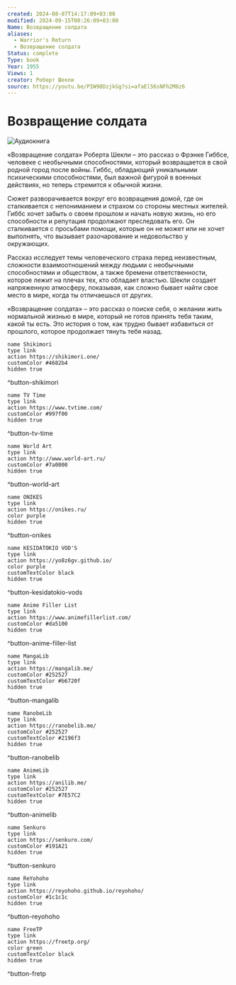 ```yaml
---
created: 2024-08-07T14:17:09+03:00
modified: 2024-09-15T00:26:09+03:00
Name: Возвращение солдата
aliases:
  - Warrior's Return
  - Возвращение солдата
Status: complete
Type: book
Year: 1955
Views: 1
creator: Роберт Шекли
source: https://youtu.be/PIW90DzjkGg?si=afaEl56sNFh2M8z6
---
```


# Возвращение солдата

![Аудиокнига](https://youtu.be/PIW90DzjkGg?si=afaEl56sNFh2M8z6)

«Возвращение солдата» Роберта Шекли – это рассказ о Фрэнке Гиббсе, человеке с необычными способностями, который возвращается в свой родной город после войны. Гиббс, обладающий уникальными психическими способностями, был важной фигурой в военных действиях, но теперь стремится к обычной жизни.

Сюжет разворачивается вокруг его возвращения домой, где он сталкивается с непониманием и страхом со стороны местных жителей. Гиббс хочет забыть о своем прошлом и начать новую жизнь, но его способности и репутация продолжают преследовать его. Он сталкивается с просьбами помощи, которые он не может или не хочет выполнять, что вызывает разочарование и недовольство у окружающих.

Рассказ исследует темы человеческого страха перед неизвестным, сложности взаимоотношений между людьми с необычными способностями и обществом, а также бремени ответственности, которое лежит на плечах тех, кто обладает властью. Шекли создает напряженную атмосферу, показывая, как сложно бывает найти свое место в мире, когда ты отличаешься от других.

«Возвращение солдата» – это рассказ о поиске себя, о желании жить нормальной жизнью в мире, который не готов принять тебя таким, какой ты есть. Это история о том, как трудно бывает избавиться от прошлого, которое продолжает тянуть тебя назад.

```button
name Shikimori
type link
action https://shikimori.one/
customColor #4682b4
hidden true
```
^button-shikimori

```button
name TV Time
type link
action https://www.tvtime.com/
customColor #997f00
hidden true
```
^button-tv-time

```button
name World Art
type link
action http://www.world-art.ru/
customColor #7a0000
hidden true
```
^button-world-art

```button
name ONIKES
type link
action https://onikes.ru/
color purple
hidden true
```
^button-onikes

```button
name KESIDATOKIO VOD'S
type link
action https://yo8z6gv.github.io/
color purple
customTextColor black
hidden true
```
^button-kesidatokio-vods

```button
name Anime Filler List
type link
action https://www.animefillerlist.com/
customColor #da5100
hidden true
```
^button-anime-filler-list

```button
name MangaLib
type link
action https://mangalib.me/
customColor #252527
customTextColor #b6720f
hidden true
```
^button-mangalib

```button
name RanobeLib
type link
action https://ranobelib.me/
customColor #252527
customTextColor #2196f3
hidden true
```
^button-ranobelib

```button
name AnimeLib
type link
action https://anilib.me/
customColor #252527
customTextColor #7E57C2
hidden true
```
^button-animelib

```button
name Senkuro
type link
action https://senkuro.com/
customColor #191A21
hidden true
```
^button-senkuro

```button
name ReYohoho
type link
action https://reyohoho.github.io/reyohoho/
customColor #1c1c1c
hidden true
```
^button-reyohoho

```button
name FreeTP
type link
action https://freetp.org/
color green
customTextColor black
hidden true
```
^button-fretp
